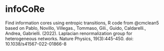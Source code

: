 # infoCoRe

Find information cores using entropic transitions, R code from @cmclean5 based on Pablo, Novillo, Villegas., Tommaso, Gili., Guido, Caldarelli., Andrea, Gabrielli. (2022). Laplacian renormalization group for heterogeneous networks. Nature Physics, 19(3):445-450. doi: 10.1038/s41567-022-01866-8
